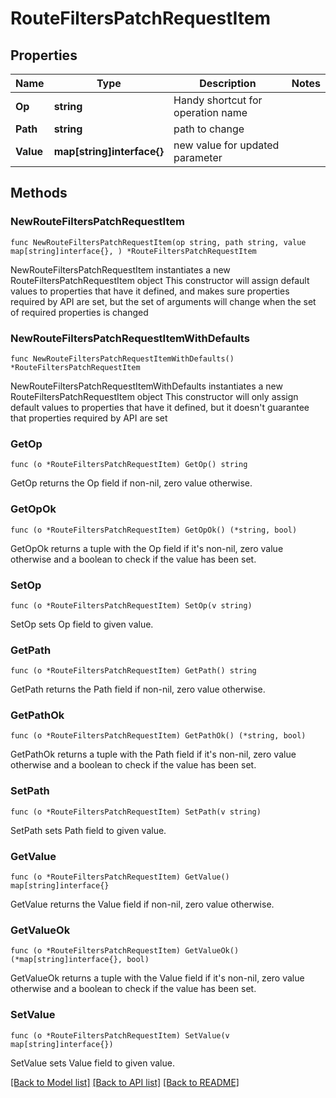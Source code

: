 # RouteFiltersPatchRequestItem

## Properties

Name | Type | Description | Notes
------------ | ------------- | ------------- | -------------
**Op** | **string** | Handy shortcut for operation name | 
**Path** | **string** | path to change | 
**Value** | **map[string]interface{}** | new value for updated parameter | 

## Methods

### NewRouteFiltersPatchRequestItem

`func NewRouteFiltersPatchRequestItem(op string, path string, value map[string]interface{}, ) *RouteFiltersPatchRequestItem`

NewRouteFiltersPatchRequestItem instantiates a new RouteFiltersPatchRequestItem object
This constructor will assign default values to properties that have it defined,
and makes sure properties required by API are set, but the set of arguments
will change when the set of required properties is changed

### NewRouteFiltersPatchRequestItemWithDefaults

`func NewRouteFiltersPatchRequestItemWithDefaults() *RouteFiltersPatchRequestItem`

NewRouteFiltersPatchRequestItemWithDefaults instantiates a new RouteFiltersPatchRequestItem object
This constructor will only assign default values to properties that have it defined,
but it doesn't guarantee that properties required by API are set

### GetOp

`func (o *RouteFiltersPatchRequestItem) GetOp() string`

GetOp returns the Op field if non-nil, zero value otherwise.

### GetOpOk

`func (o *RouteFiltersPatchRequestItem) GetOpOk() (*string, bool)`

GetOpOk returns a tuple with the Op field if it's non-nil, zero value otherwise
and a boolean to check if the value has been set.

### SetOp

`func (o *RouteFiltersPatchRequestItem) SetOp(v string)`

SetOp sets Op field to given value.


### GetPath

`func (o *RouteFiltersPatchRequestItem) GetPath() string`

GetPath returns the Path field if non-nil, zero value otherwise.

### GetPathOk

`func (o *RouteFiltersPatchRequestItem) GetPathOk() (*string, bool)`

GetPathOk returns a tuple with the Path field if it's non-nil, zero value otherwise
and a boolean to check if the value has been set.

### SetPath

`func (o *RouteFiltersPatchRequestItem) SetPath(v string)`

SetPath sets Path field to given value.


### GetValue

`func (o *RouteFiltersPatchRequestItem) GetValue() map[string]interface{}`

GetValue returns the Value field if non-nil, zero value otherwise.

### GetValueOk

`func (o *RouteFiltersPatchRequestItem) GetValueOk() (*map[string]interface{}, bool)`

GetValueOk returns a tuple with the Value field if it's non-nil, zero value otherwise
and a boolean to check if the value has been set.

### SetValue

`func (o *RouteFiltersPatchRequestItem) SetValue(v map[string]interface{})`

SetValue sets Value field to given value.



[[Back to Model list]](../README.md#documentation-for-models) [[Back to API list]](../README.md#documentation-for-api-endpoints) [[Back to README]](../README.md)


